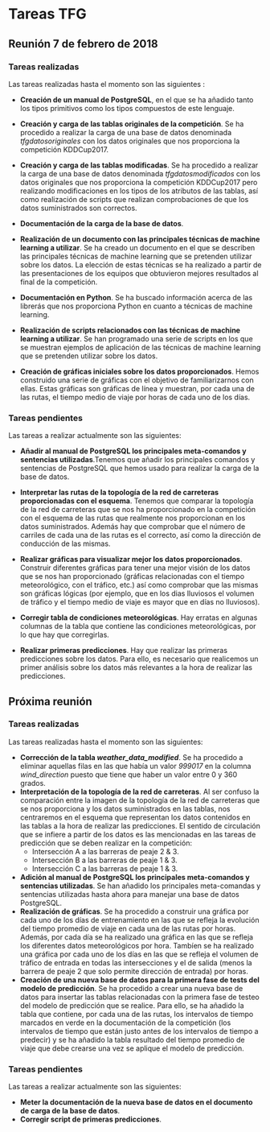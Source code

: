 # Tareas TFG
## Reunión 7 de febrero de 2018
### Tareas realizadas
Las tareas realizadas hasta el momento son las siguientes :
* **Creación de un manual de PostgreSQL**, en el que se ha añadido tanto los tipos primitivos como los tipos compuestos de este lenguaje.
* **Creación y carga de las tablas originales de la competición**. Se ha procedido a realizar la carga de una base de datos denominada *tfgdatosoriginales* con los datos originales que nos proporciona la competición KDDCup2017.

* **Creación y carga de las tablas modificadas**. Se ha procedido a realizar la carga de una base de datos denominada *tfgdatosmodificados* con los datos originales que nos proporciona la competición KDDCup2017 pero realizando modificaciones en los tipos de los atributos de las tablas, así como realización de scripts que realizan comprobaciones de que los datos suministrados son correctos.

* **Documentación de la carga de la base de datos**.

* **Realización de un documento con las principales técnicas de machine learning a utilizar**. Se ha creado un documento en el que se describen las principales técnicas de machine learning que se pretenden utilizar sobre los datos. La elección de estas técnicas se ha realizado a partir de las presentaciones de los equipos que obtuvieron mejores resultados al final de la competición.

* **Documentación en Python**. Se ha buscado información acerca de las librerás que nos proporciona Python en cuanto a técnicas de machine learning.

* **Realización de scripts relacionados con las técnicas de machine learning a utilizar**. Se han programado una serie de scripts en los que se muestran ejemplos de aplicación de las técnicas de machine learning que se pretenden utilizar sobre los datos.

* **Creación de gráficas iniciales sobre los datos proporcionados**. Hemos construido una serie de gráficas con el objetivo de familiarizarnos con ellas. Estas gráficas son gráficas de línea y muestran, por cada una de las rutas, el tiempo medio de viaje por horas de cada uno de los días.

### Tareas pendientes
Las tareas a realizar actualmente son las siguientes:
* **Añadir al manual de PostgreSQL los principales meta-comandos y sentencias utilizadas**.Tenemos que añadir los principales comandos y sentencias de PostgreSQL que hemos usado para realizar la carga de la base de datos.
* **Interpretar las rutas de la topología de la red de carreteras proporcionadas con el esquema**. Tenemos que comparar la topología de la red de carreteras que se nos ha proporcionado en la competición con el esquema de las rutas que realmente nos proporcionan en los datos suministrados. Además hay que comprobar que el número de carriles de cada una de las rutas es el correcto, así como la dirección de conducción de las mismas.

* **Realizar gráficas para visualizar mejor los datos proporcionados**. Construir diferentes gráficas para tener una mejor visión de los datos que se nos han proporcionado (gráficas relacionadas con el tiempo meteorológico, con el tráfico, etc.) así como comprobar que las mismas son gráficas lógicas (por ejemplo, que en los dias lluviosos el volumen de tráfico y el tiempo medio de viaje es mayor que en días no lluviosos).

* **Corregir tabla de condiciones meteorológicas**. Hay erratas en algunas columnas de la tabla que contiene las condiciones meteorológicas, por lo que hay que corregirlas.

* **Realizar primeras predicciones**. Hay que realizar las primeras predicciones sobre los datos. Para ello, es necesario que realicemos un primer análisis sobre los datos más relevantes a la hora de realizar las predicciones.

## Próxima reunión
### Tareas realizadas
Las tareas realizadas hasta el momento son las siguientes:
* **Corrección de la tabla _weather_data_modified_**. Se ha procedido a eliminar aquellas filas en las que había un valor _999017_ en la columna _wind_direction_ puesto que tiene que haber un valor entre 0 y 360 grados.
* **Interpretación de la topología de la red de carreteras**. Al ser confuso la comparación entre la imagen de la topología de la red de carreteras que se nos proporciona y los datos suministrados en las tablas, nos centraremos en el esquema que representan los datos contenidos en las tablas a la hora de realizar las predicciones. El sentido de circulación que se infiere a partir de los datos es las mencionadas en las tareas de predicción que se deben realizar en la competición:
  * Intersección A a las barreras de peaje 2 & 3.
  * Intersección B a las barreras de peaje 1 & 3.
  * Intersección C a las barreras de peaje 1 & 3.
* **Adición al manual de PostgreSQL los principales meta-comandos y sentencias utilizadas**. Se han añadido los principales meta-comandas y sentencias utilizadas hasta ahora para manejar una base de datos PostgreSQL.
* **Realización de gráficas**. Se ha procedido a construir una gráfica por cada uno de los días de entrenamiento en las que se refleja la evolución del tiempo promedio de viaje en cada una de las rutas por horas. Además, por cada día se ha realizado una gráfica en las que se refleja los diferentes datos meteorológicos por hora. Tambíen se ha realizado una gráfica por cada uno de los días en las que se refleja el volumen de tráfico de entrada en todas las intersecciones y el de salida (menos la barrera de peaje 2 que solo permite dirección de entrada) por horas.
* **Creación de una nueva base de datos para la primera fase de tests del modelo de predicción**. Se ha procedido a crear una nueva base de datos para insertar las tablas relacionadas con la primera fase de testeo del modelo de predicción que se realice. Para ello, se ha añadido la tabla que contiene, por cada una de las rutas, los intervalos de tiempo marcados en verde en la documentación de la competición (los intervalos de tiempo que están justo antes de los intervalos de tiempo a predecir) y se ha añadido la tabla resultado del tiempo promedio de viaje que debe crearse una vez se aplique el modelo de predicción.

### Tareas pendientes
Las tareas a realizar actualmente son las siguientes:
* **Meter la documentación de la nueva base de datos en el documento de carga de la base de datos**.
* **Corregir script de primeras predicciones**.


